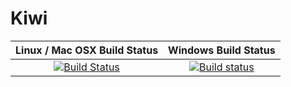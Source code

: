 # Kiwi
|Linux / Mac OSX Build Status|Windows Build Status|
|:--:|:--:|
|[![Build Status](https://travis-ci.org/Musicoll/Kiwi.svg?branch=master)](https://travis-ci.org/Musicoll/Kiwi)|[![Build status](https://ci.appveyor.com/api/projects/status/5tdw8y9vcmqe0yk8?svg=true)](https://ci.appveyor.com/project/eliottparis/kiwi)|

